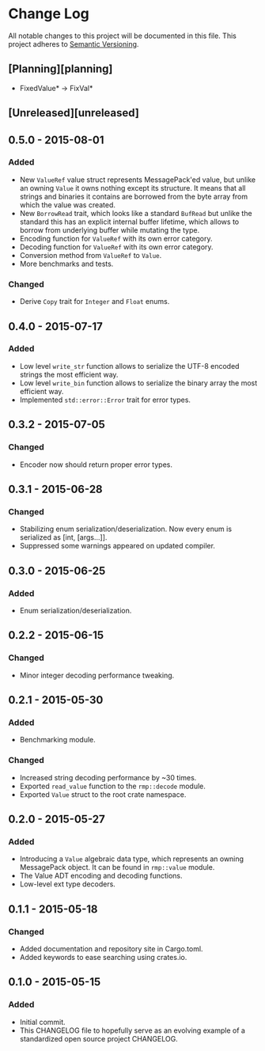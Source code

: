 # Change Log
All notable changes to this project will be documented in this file.
This project adheres to [Semantic Versioning](http://semver.org/).

## [Planning][planning]
- FixedValue* -> FixVal*

## [Unreleased][unreleased]

## 0.5.0 - 2015-08-01
### Added
- New `ValueRef` value struct represents MessagePack'ed value, but unlike an owning `Value` it owns nothing except its
  structure. It means that all strings and binaries it contains are borrowed from the byte array from which the value
  was created.
- New `BorrowRead` trait, which looks like a standard `BufRead` but unlike the standard this has an explicit internal
  buffer lifetime, which allows to borrow from underlying buffer while mutating the type.
- Encoding function for `ValueRef` with its own error category.
- Decoding function for `ValueRef` with its own error category.
- Conversion method from `ValueRef` to `Value`.
- More benchmarks and tests.

### Changed
- Derive `Copy` trait for `Integer` and `Float` enums.

## 0.4.0 - 2015-07-17
### Added
- Low level `write_str` function allows to serialize the UTF-8 encoded strings the most efficient way.
- Low level `write_bin` function allows to serialize the binary array the most efficient way.
- Implemented `std::error::Error` trait for error types.

## 0.3.2 - 2015-07-05
### Changed
- Encoder now should return proper error types.

## 0.3.1 - 2015-06-28
### Changed
- Stabilizing enum serialization/deserialization. Now every enum is serialized as [int, [args...]].
- Suppressed some warnings appeared on updated compiler.

## 0.3.0 - 2015-06-25
### Added
- Enum serialization/deserialization.

## 0.2.2 - 2015-06-15
### Changed
- Minor integer decoding performance tweaking.

## 0.2.1 - 2015-05-30
### Added
 - Benchmarking module.

### Changed
- Increased string decoding performance by ~30 times.
- Exported `read_value` function to the `rmp::decode` module.
- Exported `Value` struct to the root crate namespace.

## 0.2.0 - 2015-05-27
### Added
- Introducing a `Value` algebraic data type, which represents an owning MessagePack object. It can
  be found in `rmp::value` module.
- The Value ADT encoding and decoding functions.
- Low-level ext type decoders.

## 0.1.1 - 2015-05-18
### Changed
- Added documentation and repository site in Cargo.toml.
- Added keywords to ease searching using crates.io.

## 0.1.0 - 2015-05-15
### Added
- Initial commit.
- This CHANGELOG file to hopefully serve as an evolving example of a standardized open source
  project CHANGELOG.

